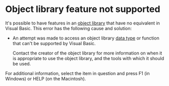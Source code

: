 
# Object library feature not supported

It's possible to have features in an  [object library](b8bdf64f-5920-1ae9-16d0-b26d09524a30.md) that have no equivalent in Visual Basic. This error has the following cause and solution:



- An attempt was made to access an object library  [data type](b8bdf64f-5920-1ae9-16d0-b26d09524a30.md) or function that can't be supported by Visual Basic.
    
    Contact the creator of the object library for more information on when it is appropriate to use the object library, and the tools with which it should be used.
    

For additional information, select the item in question and press F1 (in Windows) or HELP (on the Macintosh).
